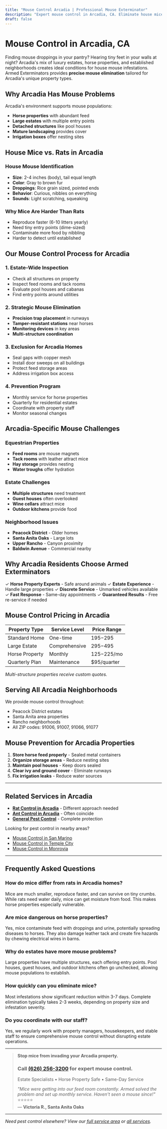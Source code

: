 ```yaml
---
title: "Mouse Control Arcadia | Professional Mouse Exterminator"
description: "Expert mouse control in Arcadia, CA. Eliminate house mice from estates & horse properties. Pet-safe treatments. Same-day service. Call (626) 256-3200."
draft: false
---
```


# Mouse Control in Arcadia, CA

Finding mouse droppings in your pantry? Hearing tiny feet in your walls at night? Arcadia's mix of luxury estates, horse properties, and established neighborhoods creates ideal conditions for house mouse infestations. Armed Exterminators provides **precise mouse elimination** tailored for Arcadia's unique property types.

## Why Arcadia Has Mouse Problems

Arcadia's environment supports mouse populations:
- **Horse properties** with abundant feed
- **Large estates** with multiple entry points
- **Detached structures** like pool houses
- **Mature landscaping** provides cover
- **Irrigation boxes** offer nesting sites

## House Mice vs. Rats in Arcadia

### House Mouse Identification
- **Size**: 2-4 inches (body), tail equal length
- **Color**: Gray to brown fur
- **Droppings**: Rice grain sized, pointed ends
- **Behavior**: Curious, nibbles on everything
- **Sounds**: Light scratching, squeaking

### Why Mice Are Harder Than Rats
- Reproduce faster (6-10 litters yearly)
- Need tiny entry points (dime-sized)
- Contaminate more food by nibbling
- Harder to detect until established

## Our Mouse Control Process for Arcadia

### 1. Estate-Wide Inspection
- Check all structures on property
- Inspect feed rooms and tack rooms
- Evaluate pool houses and cabanas
- Find entry points around utilities

### 2. Strategic Mouse Elimination
- **Precision trap placement** in runways
- **Tamper-resistant stations** near horses
- **Monitoring devices** in key areas
- **Multi-structure coordination**

### 3. Exclusion for Arcadia Homes
- Seal gaps with copper mesh
- Install door sweeps on all buildings
- Protect feed storage areas
- Address irrigation box access

### 4. Prevention Program
- Monthly service for horse properties
- Quarterly for residential estates
- Coordinate with property staff
- Monitor seasonal changes

## Arcadia-Specific Mouse Challenges

### Equestrian Properties
- **Feed rooms** are mouse magnets
- **Tack rooms** with leather attract mice
- **Hay storage** provides nesting
- **Water troughs** offer hydration

### Estate Challenges
- **Multiple structures** need treatment
- **Guest houses** often overlooked
- **Wine cellars** attract mice
- **Outdoor kitchens** provide food

### Neighborhood Issues
- **Peacock District** - Older homes
- **Santa Anita Oaks** - Large lots
- **Upper Rancho** - Canyon proximity
- **Baldwin Avenue** - Commercial nearby

## Why Arcadia Residents Choose Armed Exterminators

✓ **Horse Property Experts** - Safe around animals
✓ **Estate Experience** - Handle large properties
✓ **Discrete Service** - Unmarked vehicles available
✓ **Fast Response** - Same-day appointments
✓ **Guaranteed Results** - Free re-service if needed

## Mouse Control Pricing in Arcadia

| Property Type | Service Level | Price Range |
|---------------|--------------|-------------|
| Standard Home | One-time | $195-$295 |
| Large Estate | Comprehensive | $295-$495 |
| Horse Property | Monthly | $125-$225/mo |
| Quarterly Plan | Maintenance | $95/quarter |

*Multi-structure properties receive custom quotes.*

## Serving All Arcadia Neighborhoods

We provide mouse control throughout:
- Peacock District estates
- Santa Anita area properties
- Rancho neighborhoods
- All ZIP codes: 91006, 91007, 91066, 91077

## Mouse Prevention for Arcadia Properties

1. **Store horse feed properly** - Sealed metal containers
2. **Organize storage areas** - Reduce nesting sites
3. **Maintain pool houses** - Keep doors sealed
4. **Clear ivy and ground cover** - Eliminate runways
5. **Fix irrigation leaks** - Reduce water sources

---

## Related Services in Arcadia

- **[Rat Control in Arcadia](/rat-control-arcadia/)** - Different approach needed
- **[Ant Control in Arcadia](/ant-control-arcadia/)** - Often coincide
- **[General Pest Control](/locations/arcadia/)** - Complete protection

Looking for pest control in nearby areas?
- [Mouse Control in San Marino](/mouse-control-san-marino/)
- [Mouse Control in Temple City](/mouse-control-temple-city/)
- [Mouse Control in Monrovia](/mouse-control-monrovia/)

---

## Frequently Asked Questions

### How do mice differ from rats in Arcadia homes?
Mice are much smaller, reproduce faster, and can survive on tiny crumbs. While rats need water daily, mice can get moisture from food. This makes horse properties especially vulnerable.

### Are mice dangerous on horse properties?
Yes, mice contaminate feed with droppings and urine, potentially spreading diseases to horses. They also damage leather tack and create fire hazards by chewing electrical wires in barns.

### Why do estates have more mouse problems?
Large properties have multiple structures, each offering entry points. Pool houses, guest houses, and outdoor kitchens often go unchecked, allowing mouse populations to establish.

### How quickly can you eliminate mice?
Most infestations show significant reduction within 3-7 days. Complete elimination typically takes 2-3 weeks, depending on property size and infestation severity.

### Do you coordinate with our staff?
Yes, we regularly work with property managers, housekeepers, and stable staff to ensure comprehensive mouse control without disrupting estate operations.

---

> **Stop mice from invading your Arcadia property.**  
> ### Call [(626) 256-3200](tel:6262563200) for expert mouse control.  
> Estate Specialists • Horse Property Safe • Same-Day Service  
> 
> *"Mice were getting into our feed room constantly. Armed solved the problem and set up monthly service. Haven't seen a mouse since!"* ⭐⭐⭐⭐⭐  
> — **Victoria R., Santa Anita Oaks**

---

*Need pest control elsewhere? View our [full service area](/locations/) or [all services](/services/).*